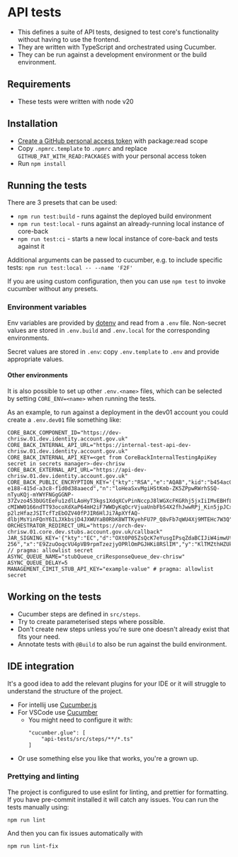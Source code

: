 # API tests

- This defines a suite of API tests, designed to test core's functionality without having to use the frontend.
- They are written with TypeScript and orchestrated using Cucumber.
- They can be run against a development environment or the build environment.

## Requirements

- These tests were written with node v20

## Installation

- [Create a GitHub personal access token][create-pat] with package:read scope
- Copy `.npmrc.template` to `.npmrc` and replace `GITHUB_PAT_WITH_READ:PACKAGES` with your personal access token
- Run `npm install`

## Running the tests

There are 3 presets that can be used:

- `npm run test:build` - runs against the deployed build environment
- `npm run test:local` - runs against an already-running local instance of core-back
- `npm run test:ci` - starts a new local instance of core-back and tests against it

Additional arguments can be passed to cucumber, e.g. to include specific tests: `npm run test:local -- --name 'F2F'`

If you are using custom configuration, then you can use `npm test` to invoke cucumber without any presets.

### Environment variables

Env variables are provided by [dotenv][dotenv] and read from a `.env` file.
Non-secret values are stored in `.env.build` and `.env.local` for the corresponding environments.

Secret values are stored in `.env`: copy `.env.template` to `.env` and provide appropriate values.

#### Other environments

It is also possible to set up other `.env.<name>` files,
which can be selected by setting `CORE_ENV=<name>` when running the tests.

As an example, to run against a deployment in the dev01 account you could create a `.env.dev01` file something like:

```
CORE_BACK_COMPONENT_ID="https://dev-chrisw.01.dev.identity.account.gov.uk"
CORE_BACK_INTERNAL_API_URL="https://internal-test-api-dev-chrisw.01.dev.identity.account.gov.uk"
CORE_BACK_INTERNAL_API_KEY=<get from CoreBackInternalTestingApiKey secret in secrets manager>-dev-chrisw
CORE_BACK_EXTERNAL_API_URL="https://api-dev-chrisw.01.dev.identity.account.gov.uk"
CORE_BACK_PUBLIC_ENCRYPTION_KEY='{"kty":"RSA","e":"AQAB","kid":"b454ac07-e188-415d-a3c8-f1d0d38aaecd","n":"loHeaSxvMgiHStKmb-ZK5ZPpwRWrhSSQ-nTyuKQj-mYWYFNGgGGNP-37Zvzo453bUGtEeFu1zdlLAoHyT3kgs1XdqXCvPinNccpJ8lWGXcFKGRhj5jxIiIMvEBHfLs\*-cMIWW0166ndTT93ocoXdXaP64mH2iF7WWDyKqOcrVjuaUnbFbS4X2fhJwwRPj_Kin5jpJCx3MJd9eIuYyJB4CltbLTpX25oCwLw9t-p2lzHfazJSITcfTzEbOZV40fPJIR6HlJi7ApXYfAQ-dlbjMsYinFQnY6ILJXkbsjD4JXWUYaB0RbK8WTTKyehFU7P_Q8vFb7qWU4Xj9MTEHc7W3Q"}'
ORCHESTRATOR_REDIRECT_URL="https://orch-dev-chrisw.01.core.dev.stubs.account.gov.uk/callback"
JAR_SIGNING_KEY='{"kty":"EC","d":"OXt0P05ZsQcK7eYusgIPsqZdaBCIJiW4imwUtnaAthU","crv":"P-256","x":"E9ZzuOoqcVU4pVB9rpmTzezjyOPRlOmPGJHKi8RSlIM","y":"KlTMZthHZUkYz5AleTQ8jff0TJiS3q2OB9L5Fw4xA04"}' // pragma: allowlist secret
ASYNC_QUEUE_NAME="stubQueue_criResponseQueue_dev-chrisw"
ASYNC_QUEUE_DELAY=5
MANAGEMENT_CIMIT_STUB_API_KEY="example-value" # pragma: allowlist secret
```

## Working on the tests

- Cucumber steps are defined in `src/steps`.
- Try to create parameterised steps where possible.
- Don't create new steps unless you're sure one doesn't already exist that fits your need.
- Annotate tests with `@Build` to also be run against the build environment.

## IDE integration

It's a good idea to add the relevant plugins for your IDE or it will struggle to understand the structure of the project.

- For intellij use [Cucumber.js][cucumberjs]
- For VSCode use [Cucumber][cucumber]
  - You might need to configure it with:
    ```
    "cucumber.glue": [
        "api-tests/src/steps/**/*.ts"
    ]
    ```
- Or use something else you like that works, you're a grown up.

### Prettying and linting

The project is configured to use eslint for linting, and prettier for formatting. If you have pre-commit installed it will catch any issues. You can run the tests manually using:

```
npm run lint
```

And then you can fix issues automatically with

```
npm run lint-fix
```

[create-pat]: https://docs.github.com/en/enterprise-server@3.9/authentication/keeping-your-account-and-data-secure/managing-your-personal-access-tokens#creating-a-personal-access-token
[dev02-config]: https://github.com/govuk-one-login/ipv-core-common-infra/blob/main/utils/config-mgmt/app/configs/core.dev01.params.yaml#L720
[dotenv]: https://github.com/motdotla/dotenv#readme
[cucumberjs]: https://plugins.jetbrains.com/plugin/7418-cucumber-js
[cucumber]: https://marketplace.visualstudio.com/items?itemName=CucumberOpen.cucumber-official
